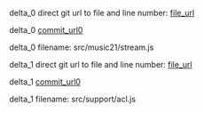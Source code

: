 delta_0 direct git url to file and line number: [file_url](https://www.github.com/cuthbertLab/music21j/commit/4781124ec55748e715c873e6e5bfd8bf08669835/#diff-003960bac3715d83af237cd26e587750c8619cf36d53c44f2aec3ec108ddcc67L2895)

delta_0 [commit_url0](https://www.github.com/cuthbertLab/music21j/commit/4781124ec55748e715c873e6e5bfd8bf08669835)

delta_0 filename: src/music21/stream.js



delta_1 direct git url to file and line number: [file_url](https://www.github.com/waigo/waigo/commit/753645e380551e0e49c3d93f769a815e1d23ffb8/#diff-74855704e17e5f71b5c27e0dedf608d13d6114578eac48e797734bc18e45a89eL135)

delta_1 [commit_url0](https://www.github.com/waigo/waigo/commit/753645e380551e0e49c3d93f769a815e1d23ffb8)

delta_1 filename: src/support/acl.js




